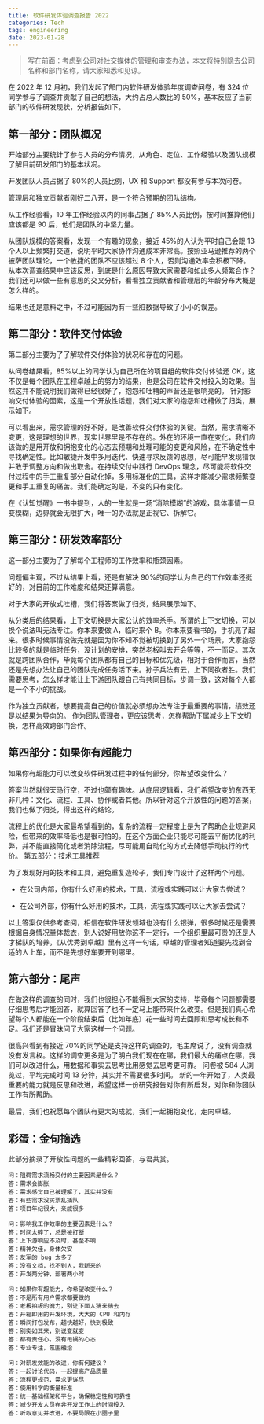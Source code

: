 ```yaml
---
title: 软件研发体验调查报告 2022
categories: Tech
tags: engineering
date: 2023-01-28
---
```


> 写在前面：考虑到公司对社交媒体的管理和审查办法，本文将特别隐去公司名称和部门名称，请大家知悉和见谅。

在 2022 年 12 月初，我们发起了部门内软件研发体验年度调查问卷，有 324 位同学参与了调查并贡献了自己的想法，大约占总人数比的 50%，基本反应了当前部门的软件研发现状，分析报告如下。

## 第一部分：团队概况

开始部分主要统计了参与人员的分布情况，从角色、定位、工作经验以及团队规模了解目前研发部门的基本状况。

开发团队人员占据了 80%的人员比例，UX 和 Support 都没有参与本次问卷。

管理层和独立贡献者刚好二八开，是一个符合预期的团队结构。

从工作经验看，10 年工作经验以内的同事占据了 85%人员比例，按时间推算他们应该都是 90 后，他们是团队的中坚力量。

从团队规模的答案看，发现一个有趣的现象，接近 45%的人认为平时自己会跟 13 个人以上频繁打交道，说明平时大家协作沟通成本非常高。按照亚马逊推荐的两个披萨团队理论，一个敏捷的团队不应该超过 8 个人，否则沟通效率会积极下降。从本次调查结果中应该反思，到底是什么原因导致大家需要和如此多人频繁合作？
我们还可以做一些有意思的交叉分析，看看独立贡献者和管理层的年龄分布大概是怎么样的。

结果也还是意料之中，不过可能因为有一些脏数据导致了小小的误差。

## 第二部分：软件交付体验

第二部分主要为了了解软件交付体验的状况和存在的问题。

从问卷结果看，85%以上的同学认为自己所在的项目组的软件交付体验还 OK，这不仅是每个团队在工程卓越上的努力的结果，也是公司在软件交付投入的效果。当然这并不能说明我们做得已经很好了，抱怨和吐槽的声音还是很响亮的。
针对影响交付体验的因素，这是一个开放性话题，我们对大家的抱怨和吐槽做了归类，展示如下。

可以看出来，需求管理的好不好，是改善软件交付体验的关键。当然，需求清晰不变更，这是理想的世界，现实世界里是不存在的。外在的环境一直在变化，我们应该做的是用开放和拥抱变化的心态去预期和处理可能的变更和风险，在不确定性中寻找确定性。比如敏捷开发中多用迭代、快速寻求反馈的思想，尽可能早发现错误并敢于调整方向和做出取舍。在持续交付中践行 DevOps 理念，尽可能将软件交付过程中的手工重复部分自动化掉，多用标准化的工具，这样才能减少需求频繁变更和手工重复的痛苦。我们能确定的是，不变的只有变化。

在《认知觉醒》一书中提到，人的一生就是一场“消除模糊”的游戏，具体事情一旦变模糊，边界就会无限扩大，唯一的办法就是正视它、拆解它。

## 第三部分：研发效率部分

这一部分主要为了了解每个工程师的工作效率和瓶颈因素。

问题偏主观，不过从结果上看，还是有解决 90%的同学认为自己的工作效率还挺好的，对目前的工作难度和结果还算满意。

对于大家的开放式吐槽，我们将答案做了归类，结果展示如下。

从分类后的结果看，上下文切换是大家公认的效率杀手。所谓的上下文切换，可以换个说法叫无法专注。你本来要做 A，临时来个 B。你本来要看书的，手机亮了起来。很多时候事情没做完就是因为你不知不觉被切换到了另外一个场景，大家抱怨比较多的就是临时任务，没计划的安排，突然老板叫去开会等等，不一而足。其次就是跨团队合作，毕竟每个团队都有自己的目标和优先级，相对于合作而言，当然还是先想办法让自己的团队完成任务活下来。孙子兵法有云，上下同欲者胜。我们需要思考，怎么样才能让上下游团队跟自己有共同目标，步调一致，这对每个人都是一个不小的挑战。

作为独立贡献者，想要提高自己的价值就必须想办法专注于最重要的事情，绩效还是以结果为导向的。
作为团队管理者，更应该思考，怎样帮助下属减少上下文切换，怎样高效跨部门合作。

## 第四部分：如果你有超能力

如果你有超能力可以改变软件研发过程中的任何部分，你希望改变什么？

答案当然就很天马行空，不过也颇有趣味。从底层逻辑看，我们希望改变的东西无非几种：文化、流程、工具、协作或者其他。所以针对这个开放性的问题的答案，我们也做了归类，得出这样的结论。

流程上的优化是大家最希望看到的，复杂的流程一定程度上是为了帮助企业规避风险，但带来的效率降低也是很可怕的。在这个方面企业只能尽可能去平衡优化的利弊，并不能直接简化或者消除流程，尽可能用自动化的方式去降低手动执行的代价。
第五部分：技术工具推荐

为了发现好用的技术和工具，避免重复造轮子，我们专门设计了这样两个问题。

- 在公司内部，你有什么好用的技术，工具，流程或实践可以让大家去尝试？

- 在公司外部，你有什么好用的技术，工具，流程或实践可以让大家去尝试？

以上答案仅供参考查阅，相信在软件研发领域也没有什么银弹，很多时候还是需要根据自身情况量体裁衣，别人说好用放你这不一定行，一个组织里最可贵的还是人才梯队的培养，《从优秀到卓越》里有这样一句话，卓越的管理者知道要先找到合适的人上车，而不是先想好车要开到哪里。

## 第六部分：尾声

在做这样的调查的同时，我们也很担心不能得到大家的支持，毕竟每个问题都需要仔细思考后才能回答，就算回答了也不一定马上能带来什么改变。但是我们真心希望每个人都能在一个阶段结束后（比如年底）花一些时间去回顾和思考成长和不足。我们还是冒昧问了大家这样一个问题。

很高兴看到有接近 70%的同学还是支持这样的调查的，毛主席说了，没有调查就没有发言权。这样的调查更多是为了明白我们现在在哪，我们最大的痛点在哪，我们可以改进什么，用数据和事实去思考比用感觉去思考更可靠。
问卷被 584 人浏览过，平均完成时间 13 分钟，其实并不需要很多时间。
新的一年开始了，人类最重要的能力就是反思和改进，希望这样一份研究报告对你有所启发，对你和你团队工作有所帮助。

最后，我们也祝愿每个团队有更大的成就，我们一起拥抱变化，走向卓越。

## 彩蛋：金句摘选

此部分摘录了开放性问题的一些精彩回答，与君共赏。

```
问：阻碍需求流畅交付的主要因素是什么？
答：需求会膨胀
答：需求感觉自己被理解了，其实并没有
答：有些需求没买票乱插队
答：项目年纪很大，亲戚很多

问：影响我工作效率的主要因素是什么？
答：时间太碎了，总是被打断
答：上下游响应不及时，甚至不响
答：精神欠佳，身体欠安
答：友军的 bug 太多了
答：没有文档，找不到人，我新来的
答：开发两分钟，部署两小时

问：如果你有超能力，你希望改变什么？
答：不是所有用户需求都要做的
答：老板拍板的魄力，别让下面人猜来猜去
答：开箱即用的开发环境，大大的 CPU 和内存
答：瞬间打包发布，越快越好，快到极致
答：别突如其来，别说变就变
答：都有责任心，没有甩锅的心态
答：专业专注，氛围融洽

问：对研发效能的改进，你有何建议？
答：一起讨论代码，一起提高产品质量
答：流程更规范，需求更详尽
答：使用科学的衡量标准
答：统一基础框架和平台，确保稳定性和可靠性
答：减少开发人员在非开发工作上的时间投入
答：听取意见并改进，不要局限在小圈子里
```
